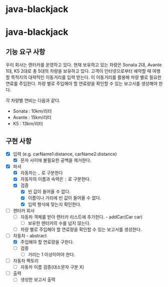 # java-blackjack

# java-blackjack

##  기능 요구 사항
우리 회사는 렌터카를 운영하고 있다.
현재 보유하고 있는 차량은 Sonata 2대, Avante 1대, K5 2대로 총 5대의 차량을 보유하고 있다.
고객이 인터넷으로부터 예약할 때 여행할 목적지의 대략적인 이동거리를 입력 받는다.
이 이동거리를 활용해 차량 별로 필요한 연료를 주입한다. 차량 별로 주입해야 할 연료량을 확인할 수 있는 보고서를 생성해야 한다.

각 차량별 연비는 다음과 같다.

* Sonata : 10km/리터
* Avante : 15km/리터
* K5 : 13km/리터


## 구현 사항
- [x] 입력 (e.g. carName1:distance, carName2:distance)
    - [x] 문자 사이에 불필요한 공백을 제거한다.

- [x] 파서
    - [x] 자동차는 `,` 로 구분한다
    - [x] 자동차의 이름과 속력은 `:` 로 구분한다.
    - [x] 검증
        - [x] 빈 값이 들어올 수 없다.
        - [x] 이름이나 거리에 빈 값이 들어올 수 없다.
        - [x] 입력 형식에 맞는지 확인한다. 

- [ ] 렌터카 회사
    - [ ] 자동차 객체를 받아 렌터카 리스트에 추가한다. - addCar(Car car)
        - [ ] 보유한 렌터카의 수를 넘지 않는다.
    - [ ] 차량 별로 주입해야 할 연료량을 확인할 수 있는 보고서를 생성한다.

- [ ] 자동차 - abstract
    - [x] 주입해야 할 연료량을 구한다.
    - [ ] 검증
        - [ ] 거리는 1 이상이어야 한다.

- [ ] 자동차 팩토리
    - [ ] 자동차 이름 검증(대소문자 구분 X)

- [ ] 출력
    - [ ] 생성한 보고서 출력